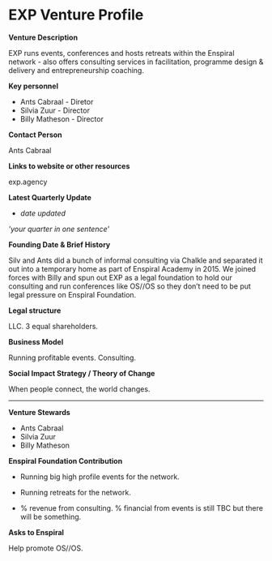 # EXP Venture Profile

**Venture Description**

EXP runs events, conferences and hosts retreats within the Enspiral network - also offers consulting services in facilitation, programme design & delivery and entrepreneurship coaching. 

**Key personnel**

* Ants Cabraal - Diretor
* Silvia Zuur - Director
* Billy Matheson - Director

**Contact Person**

Ants Cabraal

**Links to website or other resources**

exp.agency

**Latest Quarterly Update**

* *date updated*

*'your quarter in one sentence'*

**Founding Date & Brief History**

Silv and Ants did a bunch of informal consulting via Chalkle and separated it out into a temporary home as part of Enspiral Academy in 2015. We joined forces with Billy and spun out EXP as a legal foundation to hold our consulting and run conferences like OS//OS so they don’t need to be put legal pressure on Enspiral Foundation. 

**Legal structure**

LLC. 3 equal shareholders. 

**Business Model**

Running profitable events.
Consulting.

**Social Impact Strategy / Theory of Change**

When people connect, the world changes. 

---

**Venture Stewards** 

* Ants Cabraal
* Silvia Zuur
* Billy Matheson

**Enspiral Foundation Contribution**

* Running big high profile events for the network. 

* Running retreats for the network. 

* % revenue from consulting. % financial from events is still TBC but there will be something. 

**Asks to Enspiral**

Help promote OS//OS. 


